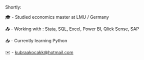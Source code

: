 Shortly:

🎓 - Studied economics master at LMU / Germany 

📤 - Working with : Stata, SQL, Excel, Power BI, Qlick Sense, SAP 

📥 - Currently learning Python 

✉️ - kubraakocakk@hotmail.com
